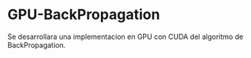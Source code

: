 # GPU-BackPropagation
Se desarrollara una implementacion en GPU con CUDA del algoritmo de BackPropagation.
